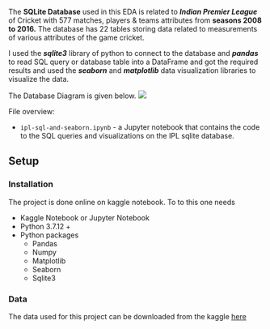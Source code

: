 The **SQLite Database** used in this EDA is related to  ***Indian Premier League***  of  Cricket with 577 matches, players & teams attributes from **seasons 2008 to 2016.** The database has 22 tables storing data related to measurements of various attributes of the game cricket. 

I used the ***sqlite3*** library of python to connect to the database and ***pandas*** to read SQL query or database table into a DataFrame  and got the required results and used the ***seaborn*** and ***matplotlib*** data visualization libraries to visualize the data. 

The Database Diagram is given below.
![](https://i.imgur.com/327NVKH.png)

File overview:

* `ipl-sql-and-seaborn.ipynb` - a Jupyter notebook that contains the code to the SQL queries and visualizations on the IPL sqlite database.

## Setup

### Installation 

The project is done online on kaggle notebook. 
To to this one needs

* Kaggle Notebook or Jupyter Notebook
* Python 3.7.12 + 
* Python packages
    * Pandas
    * Numpy
    * Matplotlib
    * Seaborn 
    * Sqlite3

### Data 
The data used for this project can be downloaded from the kaggle [here](https://www.kaggle.com/datasets/harsha547/ipldatabase) 
